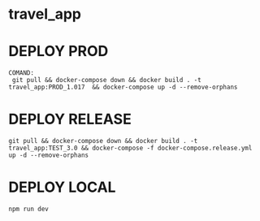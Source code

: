 # travel_app

# DEPLOY PROD
    COMAND:
     git pull && docker-compose down && docker build . -t travel_app:PROD_1.017  && docker-compose up -d --remove-orphans

# DEPLOY RELEASE
    git pull && docker-compose down && docker build . -t travel_app:TEST_3.0 && docker-compose -f docker-compose.release.yml  up -d --remove-orphans

# DEPLOY LOCAL
    npm run dev

